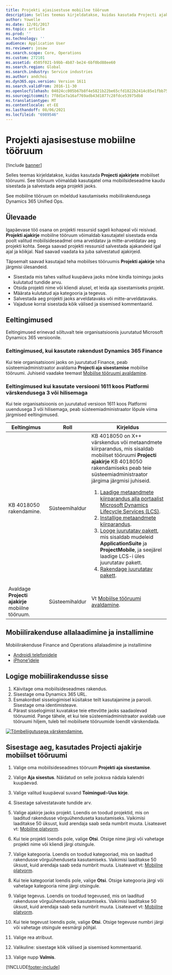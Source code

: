 ```yaml
---
title: Projekti ajasisestuse mobiilne tööruum
description: Selles teemas kirjeldatakse, kuidas kasutada Projecti ajakirjete mobiilset tööruumi. See tööruum võimaldab kasutajatel oma mobiilsideseadme kaudu sisestada ja salvestada aega projekti jaoks.
author: Yowelle
ms.date: 12/01/2017
ms.topic: article
ms.prod: ''
ms.technology: ''
audience: Application User
ms.reviewer: josaw
ms.search.scope: Core, Operations
ms.custom: 272101
ms.assetid: 4505f021-b9bb-4b87-be24-6bf0bd88ee60
ms.search.region: Global
ms.search.industry: Service industries
ms.author: andchoi
ms.dyn365.ops.version: Version 1611
ms.search.validFrom: 2016-11-30
ms.openlocfilehash: 04024cc005b67b8f4e5821b22be65cfd1822b2414c85e1fbb75c3b2ac4339dc4
ms.sourcegitcommit: 7f8d1e7a16af769adb43d1877c28fdce53975db8
ms.translationtype: MT
ms.contentlocale: et-EE
ms.lasthandoff: 08/06/2021
ms.locfileid: "6989546"
---
```

# <a name="project-time-entry-mobile-workspace"></a>Projekti ajasisestuse mobiilne tööruum

[!include [banner](../includes/banner.md)]

Selles teemas kirjeldatakse, kuidas kasutada **Projecti ajakirjete** mobiilset tööruumi. See tööruum võimaldab kasutajatel oma mobiilsideseadme kaudu sisestada ja salvestada aega projekti jaoks.

See mobiilne tööruum on mõeldud kasutamiseks mobiilirakendusega Dynamics 365 Unified Ops. 

## <a name="overview"></a>Ülevaade
Igapäevase töö osana on projekti ressursid sageli kohapeal või reisivad. **Projekti ajakirje** mobiilne tööruum võimaldab kasutajatel sisestada enda poolt valitud mobiilsideseadmel oma arveldatav ja mitte-arveldatav aeg projekti kohta. Seega saavad projekti ressursid salvestada ajakandeid igal ajal ja kõikjal. Nad saavad vaadata ka juba salvestatud ajakirjeid. 

Täpsemalt saavad kasutajad teha mobiilses tööruumis **Projekti ajakirje** teha järgmisi ülesandeid.

-   Sisestada mis tahes valitud kuupäeva jaoks mõne kindla toimingu jaoks kulutatud tundide arvu.
-   Otsida projekti nime või kliendi alusel, et leida aja sisestamiseks projekt.
-   Määrata kulutatud aja kategooria ja tegevus.
-   Salvestada aeg projekti jaoks arveldatavaks või mitte-arveldatavaks.
-   Vajaduse korral sisestada kõik välised ja sisemised kommentaarid.

## <a name="prerequisites"></a>Eeltingimused
Eeltingimused erinevad sõltuvalt teie organisatsioonis juurutatud Microsoft Dynamics 365 versioonile.

### <a name="prerequisites-if-you-use-dynamics-365-finance"></a>Eeltingimused, kui kasutate rakendust Dynamics 365 Finance
Kui teie organisatsiooni jaoks on juurutatud Finance, peab süsteemiadministraator avaldama **Projecti aja sisestamise** mobiilse tööruumi. Juhiseid vaadake teemast [Mobiilse tööruumi avaldamine](/dynamics365/fin-ops-core/dev-itpro/mobile-apps/publish-mobile-workspace).

### <a name="prerequisites-if-you-use-version-1611-with-platform-update-3-or-later"></a>Eeltingimused kui kasutate versiooni 1611 koos Platformi värskendusega 3 või hilisemaga
Kui teie organisatsioonis on juurutatud versioon 1611 koos Platformi uuendusega 3 või hilisemaga, peab süsteemiadministraator lõpule viima järgmised eeltingimused. 

<table>
<thead>
<tr class="header">
<th>Eeltingimus</th>
<th>Roll</th>
<th>Kirjeldus</th>
</tr>
</thead>
<tbody>
<tr class="odd">

<td>KB 4018050 rakendamine.</td>
<td>Süsteemihaldur</td>
<td>KB 4018050 on X++ värskendus või metaandmete kiirparandus, mis sisaldab mobiilset tööruumi <strong>Projecti ajakirje</strong> KB 4018050 rakendamiseks peab teie süsteemiadministraator järgima järgmisi juhiseid.
<ol>
<li><a href="/dynamics365/fin-ops-core/dev-itpro/migration-upgrade/download-hotfix-lcs">Laadige metaandmete kiirparandus alla portaalist Microsoft Dynamics Lifecycle Services (LCS)</a>.</li>
<li><a href="/dynamics365/fin-ops-core/dev-itpro/migration-upgrade/install-metadata-hotfix-package">Installige metaandmete kiirparandus</a>.</li>
<li><a href="/dynamics365/fin-ops-core/dev-itpro/deployment/create-apply-deployable-package">Looge juurutatav pakett</a>, mis sisaldab mudeleid <strong>ApplicationSuite</strong> ja <strong>ProjectMobile</strong>, ja seejärel laadige LCS-i üles juurutatav pakett.</li>
<li><a href="/dynamics365/fin-ops-core/dev-itpro/deployment/apply-deployable-package-system">Rakendage juurutatav pakett</a>.</li>

</ol></td>
</tr>
<tr class="even">
<td>Avaldage <strong>Projecti ajakirje</strong> mobiilne tööruum.</td>
<td>Süsteemihaldur</td>
<td>Vt <a href="/dynamics365/fin-ops-core/dev-itpro/mobile-apps/publish-mobile-workspace">Mobiilse tööruumi avaldamine</a>.</td>
</tr>
</tbody>
</table>

## <a name="download-and-install-the-mobile-app"></a>Mobiilirakenduse allalaadimine ja installimine

Mobiilirakenduse Finance and Operations allalaadimine ja installimine

-   [Androidi telefonidele](https://go.microsoft.com/fwlink/?linkid=850662)
-   [iPhone’idele](https://go.microsoft.com/fwlink/?linkid=850663)

## <a name="sign-in-to-the-mobile-app"></a>Logige mobiilirakendusse sisse
1.  Käivitage oma mobiilsideseadmes rakendus.
2.  Sisestage oma Dynamics 365 URL.
3.  Esmakordsel sisselogimisel küsitakse teilt kasutajanime ja parooli. Sisestage oma identimisteave.
4.  Pärast sisselogimist kuvatakse teie ettevõtte jaoks saadaolevad tööruumid. Pange tähele, et kui teie süsteemiadministraator avaldab uue tööruumi hiljem, tuleb teil mobiilsete tööruumide loendit värskendada.

[![Tõmbeliigutusega värskendamine.](./media/pull-to-refresh-list-of-workspaces-183x300.png)](./media/pull-to-refresh-list-of-workspaces.png)

## <a name="enter-time-by-using-the-project-time-entry-mobile-workspace"></a>Sisestage aeg, kasutades Projecti ajakirje mobiilset tööruumi
1.  Valige oma mobiilsideseadmes tööruum **Projekti aja sisestamise**.
2.  Valige **Aja sisestus**. Näidatud on selle jooksva nädala kalendri kuupäevad.
3.  Valige valitud kuupäeval suvand **Toimingud**&gt;**Uus kirje**.
4.  Sisestage salvestatavate tundide arv.
5.  Valige ajakirje jaoks projekt. Loendis on toodud projektid, mis on laaditud rakendusse võrguühenduseta kasutamiseks. Vaikimisi laaditakse 50 üksust, kuid arendaja saab seda numbrit muuta. Lisateavet vt: [Mobiilne platvorm](/dynamics365/fin-ops-core/dev-itpro/mobile-apps/mobile-app-home-page).
6.  Kui teie projekti loendis pole, valige **Otsi**. Otsige nime järgi või vahetage projekti nime või kliendi järgi otsingule.
7.  Valige kategooria. Loendis on toodud kategooriad, mis on laaditud rakendusse võrguühenduseta kasutamiseks. Vaikimisi laaditakse 50 üksust, kuid arendaja saab seda numbrit muuta. Lisateavet vt: [Mobiilne platvorm](/dynamics365/fin-ops-core/dev-itpro/mobile-apps/mobile-app-home-page).
8.  Kui teie kategooriat loendis pole, valige **Otsi**. Otsige kategooria järgi või vahetage kategooria nime järgi otsingule.
9.  Valige tegevus. Loendis on toodud tegevused, mis on laaditud rakendusse võrguühenduseta kasutamiseks. Vaikimisi laaditakse 50 üksust, kuid arendaja saab seda numbrit muuta. Lisateavet vt: [Mobiilne platvorm](/dynamics365/fin-ops-core/dev-itpro/mobile-apps/mobile-app-home-page).
10. Kui teie tegevust loendis pole, valige **Otsi**. Otsige tegevuse numbri järgi või vahetage otsingule eesmärgi põhjal.

11. Valige rea atribuut.
12. Valikuline: sisestage kõik välised ja sisemised kommentaarid.
13. Valige nupp **Valmis**.


[!INCLUDE[footer-include](../includes/footer-banner.md)]